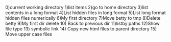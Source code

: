 0)current working directory
1)list items
2)go to home directory
3)list contents in a long format
4)List hidden files in long format
5)List long format hidden files numerically
6)My first directory
7)Move betty to tmp
8)Delete betty
9)My first dir delete
10) Back to previous dir
11)listby paths
12)Show file type
13) symbolic link
14) Copy new html files to parent directory
15) Move upper case files
